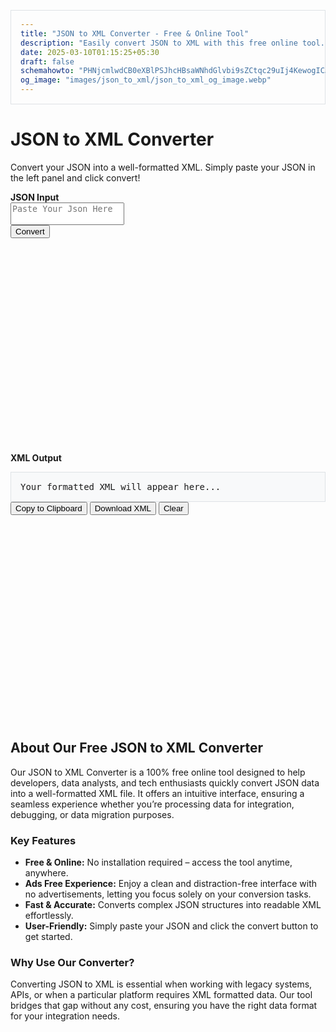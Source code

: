 ```yaml
---
title: "JSON to XML Converter - Free & Online Tool"
description: "Easily convert JSON to XML with this free online tool. Fast, accurate, and user-friendly JSON to XML converter for developers and data processing."
date: 2025-03-10T01:15:25+05:30
draft: false
schemahowto: "PHNjcmlwdCB0eXBlPSJhcHBsaWNhdGlvbi9sZCtqc29uIj4KewogICJAY29udGV4dCI6ICJodHRwOi8vc2NoZW1hLm9yZyIsCiAgIkB0eXBlIjogIldlYkFwcGxpY2F0aW9uIiwKICAibmFtZSI6ICJKU09OIHRvIFhNTCBDb252ZXJ0ZXIiLAogICJ1cmwiOiAiaHR0cHM6Ly9waW5nZ3kuaW8vdG9vbHMvanNvbl90b194bWwvIiwKICAiZGVzY3JpcHRpb24iOiAiRnJlZSBvbmxpbmUgSlNPTiB0byBYTUwgQ29udmVydGVyIHRoYXQgaXMgZmFzdCwgYWNjdXJhdGUsIGFuZCB1c2VyLWZyaWVuZGx5LiIsCiAgImFwcGxpY2F0aW9uQ2F0ZWdvcnkiOiAiRGV2ZWxvcGVyVG9vbCIsCiAgIm9wZXJhdGluZ1N5c3RlbSI6ICJBbGwiCn0KPC9zY3JpcHQ+"
og_image: "images/json_to_xml/json_to_xml_og_image.webp"
---
```

<div class="container">
  <div class="row mb-3">
    <div class="col-12">
      <h1 class="mb-3">JSON to XML Converter</h1>
      <p class="lead">Convert your JSON into a well-formatted XML. Simply paste your JSON in the left panel and click convert!</p>
    </div>
  </div>
  <div class="row">
    <!-- JSON Input Card -->
    <div class="col-lg-6 mb-4 d-flex">
      <div class="card flex-fill shadow-sm">
        <div class="card-header">
          <strong>JSON Input</strong>
        </div>
        <div class="card-body d-flex flex-column">
          <div class="form-group flex-grow-1">
            <textarea id="jsonInput" class="form-control h-100" style="resize: none;" placeholder='Paste Your Json Here'></textarea>
          </div>
          <button id="convertBtn" class="btn btn-primary btn-block mt-2">Convert</button>
        </div>
      </div>
    </div>
    <!-- XML Output Card -->
    <div class="col-lg-6 mb-4 d-flex">
      <div class="card flex-fill shadow-sm">
        <div class="card-header">
          <strong>XML Output</strong>
        </div>
        <div class="card-body d-flex flex-column">
          <pre id="output" class="h-100">Your formatted XML will appear here...</pre>
          <div class="mt-3 d-flex justify-content-between">
            <button id="copyBtn" class="btn btn-secondary">Copy to Clipboard</button>
            <button id="downloadBtn" class="btn btn-success">Download XML</button>
            <button id="clearBtn" class="btn btn-danger">Clear</button>
          </div>
        </div>
      </div>
    </div>
<section id="seo-content" class="mt-2">
  <div class="container">
    <h2>About Our Free JSON to XML Converter</h2>
    <p>
      Our JSON to XML Converter is a 100% free online tool designed to help developers, data analysts, and tech enthusiasts quickly convert JSON data into a well-formatted XML file. It offers an intuitive interface, ensuring a seamless experience whether you’re processing data for integration, debugging, or data migration purposes.
    </p>
    <h3>Key Features</h3>
    <ul>
      <li><strong>Free & Online:</strong> No installation required – access the tool anytime, anywhere.</li>
      <li><strong>Ads Free Experience:</strong> Enjoy a clean and distraction-free interface with no advertisements, letting you focus solely on your conversion tasks.</li>
      <li><strong>Fast & Accurate:</strong> Converts complex JSON structures into readable XML effortlessly.</li>
      <li><strong>User-Friendly:</strong> Simply paste your JSON and click the convert button to get started.</li>
    </ul>
    <h3>Why Use Our Converter?</h3>
    <p>
      Converting JSON to XML is essential when working with legacy systems, APIs, or when a particular platform requires XML formatted data. Our tool bridges that gap without any cost, ensuring you have the right data format for your integration needs.
    </p>
  </div>
</section>
<script>
  window.onload = function () {
    // Recursive function to convert JSON to XML
    function jsonToXml(json, nodeName) {
      var xml = "";
      if (Array.isArray(json)) {
        for (var i = 0; i < json.length; i++) {
          xml += jsonToXml(json[i], nodeName);
        }
      } else if (typeof json === "object" && json !== null) {
        if (nodeName) {
          xml += "<" + nodeName + ">";
        }
        for (var key in json) {
          if (json.hasOwnProperty(key)) {
            xml += jsonToXml(json[key], key);
          }
        }
        if (nodeName) {
          xml += "</" + nodeName + ">";
        }
      } else {
        if (nodeName) {
          xml += "<" + nodeName + ">" + json + "</" + nodeName + ">";
        } else {
          xml += json;
        }
      }
      return xml;
    }
    // Function to format XML string with indentation
    function formatXml(xml) {
      var formatted = '';
      var reg = /(>)(<)(\/*)/g;
      xml = xml.replace(reg, '$1\n$2$3');
      var pad = 0;
      xml.split('\n').forEach(function(node) {
        var indent = 0;
        if (node.match(/.+<\/\w[^>]*>$/)) {
          indent = 0;
        } else if (node.match(/^<\/\w/)) {
          if (pad !== 0) {
            pad -= 1;
          }
        } else if (node.match(/^<\w[^>]*[^\/]>.*$/)) {
          indent = 1;
        } else {
          indent = 0;
        }
        var padding = new Array(pad + 1).join('  ');
        formatted += padding + node + '\n';
        pad += indent;
      });
      return formatted.trim();
    }
    $(document).ready(function() {
      // Convert JSON to formatted XML on button click
      $("#convertBtn").click(function() {
        $("#alertPlaceholder").empty();
        $("#output").removeClass("text-danger").text("");
        var jsonStr = $("#jsonInput").val();
        try {
          var jsonObj = JSON.parse(jsonStr);
          var rawXml = jsonToXml(jsonObj, "root");
          // Include the XML declaration and format the XML output
          var xmlResult = '<?xml version="1.0" encoding="UTF-8" ?>\n' + formatXml(rawXml);
          $("#output").text(xmlResult);
        } catch (e) {
          $("#output").addClass("text-danger").text("Invalid JSON: " + e.message);
          showAlert("danger", "Invalid JSON: " + e.message);
        }
      });
      // Copy XML output to clipboard
      $("#copyBtn").click(function() {
        var xmlText = $("#output").text();
        if(xmlText.trim() !== "" && !xmlText.includes("Invalid JSON")) {
          navigator.clipboard.writeText(xmlText).then(function() {
            showAlert("success", "XML copied to clipboard!");
          }, function() {
            showAlert("danger", "Failed to copy XML.");
          });
        }
      });
      // Download XML output as a file
      $("#downloadBtn").click(function() {
        var xmlText = $("#output").text();
        if(xmlText.trim() !== "" && !xmlText.includes("Invalid JSON")) {
          var blob = new Blob([xmlText], { type: 'text/xml' });
          var link = document.createElement("a");
          link.href = URL.createObjectURL(blob);
          link.download = "converted.xml";
          link.click();
        }
      });
      $("#clearBtn").click(function() {
        $("#jsonInput").val("");
        $("#output").removeClass("text-danger").text("Your formatted XML will appear here...");
      });
      // Function to display alert messages
      function showAlert(type, message) {
        var alertHtml = '<div class="alert alert-' + type + ' alert-dismissible fade show" role="alert">' +
                        message +
                        '<button type="button" class="close" data-dismiss="alert" aria-label="Close">' +
                        '<span aria-hidden="true">&times;</span>' +
                        '</button></div>';
        $("#alertPlaceholder").html(alertHtml);
      }
    });
  }
</script>
<style>
  .card-body {
    min-height: 400px;
  }
  pre {
    background: #f8f9fa;
    border: 1px solid #dee2e6;
    padding: 15px;
    overflow: auto;
    margin-bottom: 0;
  }
</style>